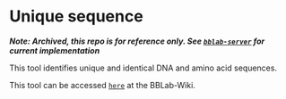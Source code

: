 # Unique sequence

*__Note: Archived, this repo is for reference only. See [`bblab-server`](https://github.com/cfe-lab/bblab-server) for current implementation__*

This tool identifies unique and identical DNA and amino acid sequences.

This tool can be accessed [`here`] at the BBLab-Wiki.

[`here`]: https://bblab-hivresearchtools.ca/django/tools/unique_sequence/

